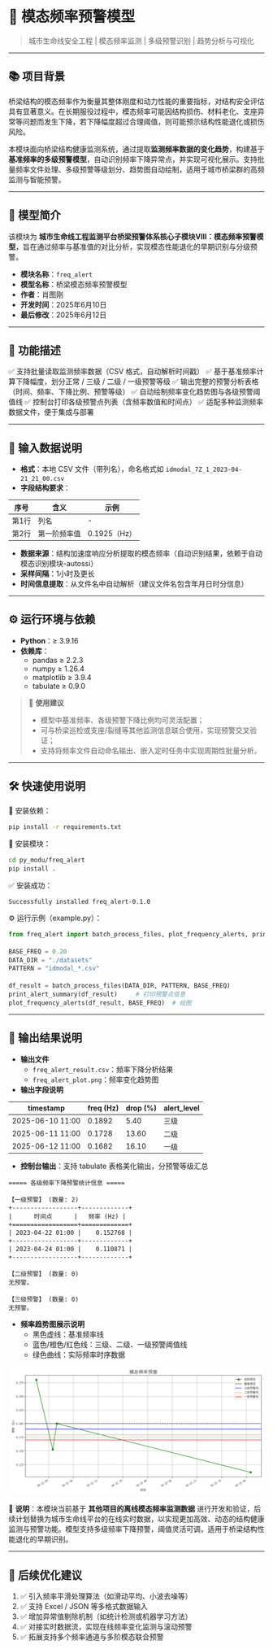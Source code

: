 # 🌉 模态频率预警模型

> 城市生命线安全工程 | 模态频率监测 | 多级预警识别 | 趋势分析与可视化

------

## 📚 项目背景

桥梁结构的模态频率作为衡量其整体刚度和动力性能的重要指标，对结构安全评估具有显著意义。在长期服役过程中，模态频率可能因结构损伤、材料老化、支座异常等问题而发生下降，若下降幅度超过合理阈值，则可能预示结构性能退化或损伤风险。

本模块面向桥梁结构健康监测系统，通过提取**监测频率数据的变化趋势**，构建基于**基准频率的多级预警模型**，自动识别频率下降异常点，并实现可视化展示。支持批量频率文件处理、多级预警等级划分、趋势图自动绘制，适用于城市桥梁群的高频监测与智能预警。

------

## 📌 模型简介

该模块为 **城市生命线工程监测平台桥梁预警体系核心子模块Ⅷ：模态频率预警模型**，旨在通过频率与基准值的对比分析，实现模态性能退化的早期识别与分级预警。

- **模块名称**：`freq_alert`
- **模型名称**：桥梁模态频率预警模型
- **作者**：肖图刚
- **开发时间**：2025年6月10日
- **最后修改**：2025年6月12日

------

## 🌟 功能描述

✅ 支持批量读取监测频率数据（CSV 格式，自动解析时间戳）
 ✅ 基于基准频率计算下降幅度，划分正常 / 三级 / 二级 / 一级预警等级
 ✅ 输出完整的预警分析表格（时间、频率、下降比例、预警等级）
 ✅ 自动绘制频率变化趋势图与各级预警阈值线
 ✅ 控制台打印各级预警点列表（含频率数值和时间点）
 ✅ 适配多种监测频率数据文件，便于集成与部署

------

## 📂 输入数据说明

- **格式**：本地 CSV 文件（带列名），命名格式如 `idmodal_7Z_1_2023-04-21_21_00.csv`
- **字段结构要求**：

| 序号  | 含义         | 示例         |
| ----- | ------------ | ------------ |
| 第1行 | 列名         | -            |
| 第2行 | 第一阶频率值 | 0.1925（Hz） |

- **数据来源**：结构加速度响应分析提取的模态频率（自动识别结果，依赖于自动模态识别模块-autossi）
- **采样间隔**：1小时及更长
- **时间信息提取**：从文件名中自动解析（建议文件名包含年月日时分信息）

------

## ⚙️ 运行环境与依赖

- **Python**：≥ 3.9.16
- **依赖库**：
  - pandas ≥ 2.2.3
  - numpy ≥ 1.26.4
  - matplotlib ≥ 3.9.4
  - tabulate ≥ 0.9.0

> 📝 **使用建议**
>
> - 模型中基准频率、各级预警下降比例均可灵活配置；
> - 可与桥梁巡检或支座/裂缝等其他监测信息联合使用，实现预警交叉验证；
> - 支持将频率文件自动命名输出、嵌入定时任务中实现周期性批量分析。

------

## 🛠️ 快速使用说明

📁 安装依赖：

```bash
pip install -r requirements.txt
```

📁 安装模块：

```bash
cd py_modu/freq_alert
pip install .
```

✅ 安装成功：

```nginx
Successfully installed freq_alert-0.1.0
```

⚙️ 运行示例（example.py）：

```python
from freq_alert import batch_process_files, plot_frequency_alerts, print_alert_summary

BASE_FREQ = 0.20
DATA_DIR = "./datasets"
PATTERN = "idmodal_*.csv"

df_result = batch_process_files(DATA_DIR, PATTERN, BASE_FREQ)
print_alert_summary(df_result)     # 打印预警点信息
plot_frequency_alerts(df_result, BASE_FREQ)  # 绘图

```

------

## 💾 输出结果说明

- **输出文件**
  - `freq_alert_result.csv`：频率下降分析结果
  - `freq_alert_plot.png`：频率变化趋势图
- **输出字段说明**

| timestamp        | freq (Hz) | drop (%) | alert_level |
| ---------------- | --------- | -------- | ----------- |
| 2025-06-10 11:00 | 0.1892    | 5.40     | 三级        |
| 2025-06-11 11:00 | 0.1728    | 13.60    | 二级        |
| 2025-06-12 11:00 | 0.1682    | 16.10    | 一级        |

- **控制台输出**：支持 tabulate 表格美化输出，分预警等级汇总

```
===== 各级频率下降预警统计信息 =====

【一级预警】 (数量: 2)
+------------------+-------------+
|      时间点      |   频率 (Hz) |
+==================+=============+
| 2023-04-22 01:00 |    0.152768 |
+------------------+-------------+
| 2023-04-24 01:00 |    0.110871 |
+------------------+-------------+

【二级预警】 (数量: 0)
无预警。

【三级预警】 (数量: 0)
无预警。
```

- **频率趋势图展示说明**
  - 黑色虚线：基准频率线
  - 蓝色/橙色/红色线：三级、二级、一级预警阈值线
  - 绿色曲线：实际频率时序数据

![模态频率变化曲线](figures/Figure_1.png)

🔎 **说明**：本模块当前基于 **其他项目的离线模态频率监测数据** 进行开发和验证，后续计划替换为城市生命线平台的在线实时数据，以实现更加高效、动态的结构健康监测与预警功能。模型支持多级频率下降预警，阈值灵活可调，适用于桥梁结构性能退化的早期识别。

------

## 🔁 后续优化建议

1. ✅ 引入频率平滑处理算法（如滑动平均、小波去噪等）
2. ✅ 支持 Excel / JSON 等多格式数据输入
3. ✅ 增加异常值剔除机制（如统计检测或机器学习方法）
4. ✅ 对接实时数据流，实现在线频率变化监测与滚动预警
5. ✅ 拓展支持多个频率通道与多阶模态联合预警

